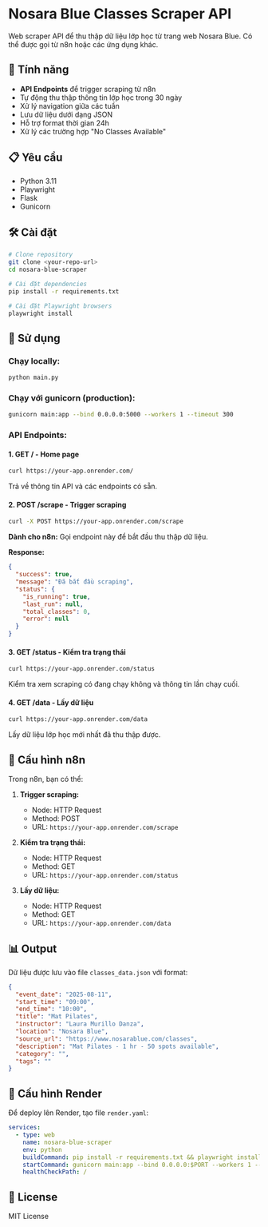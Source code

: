 # Nosara Blue Classes Scraper API

Web scraper API để thu thập dữ liệu lớp học từ trang web Nosara Blue. Có thể được gọi từ n8n hoặc các ứng dụng khác.

## 🎯 Tính năng

- **API Endpoints** để trigger scraping từ n8n
- Tự động thu thập thông tin lớp học trong 30 ngày
- Xử lý navigation giữa các tuần
- Lưu dữ liệu dưới dạng JSON
- Hỗ trợ format thời gian 24h
- Xử lý các trường hợp "No Classes Available"

## 📋 Yêu cầu

- Python 3.11
- Playwright
- Flask
- Gunicorn

## 🛠️ Cài đặt

```bash
# Clone repository
git clone <your-repo-url>
cd nosara-blue-scraper

# Cài đặt dependencies
pip install -r requirements.txt

# Cài đặt Playwright browsers
playwright install
```

## 🚀 Sử dụng

### Chạy locally:
```bash
python main.py
```

### Chạy với gunicorn (production):
```bash
gunicorn main:app --bind 0.0.0.0:5000 --workers 1 --timeout 300
```

### API Endpoints:

#### 1. **GET /** - Home page
```bash
curl https://your-app.onrender.com/
```
Trả về thông tin API và các endpoints có sẵn.

#### 2. **POST /scrape** - Trigger scraping
```bash
curl -X POST https://your-app.onrender.com/scrape
```
**Dành cho n8n:** Gọi endpoint này để bắt đầu thu thập dữ liệu.

**Response:**
```json
{
  "success": true,
  "message": "Đã bắt đầu scraping",
  "status": {
    "is_running": true,
    "last_run": null,
    "total_classes": 0,
    "error": null
  }
}
```

#### 3. **GET /status** - Kiểm tra trạng thái
```bash
curl https://your-app.onrender.com/status
```
Kiểm tra xem scraping có đang chạy không và thông tin lần chạy cuối.

#### 4. **GET /data** - Lấy dữ liệu
```bash
curl https://your-app.onrender.com/data
```
Lấy dữ liệu lớp học mới nhất đã thu thập được.

## 🔧 Cấu hình n8n

Trong n8n, bạn có thể:

1. **Trigger scraping:**
   - Node: HTTP Request
   - Method: POST
   - URL: `https://your-app.onrender.com/scrape`

2. **Kiểm tra trạng thái:**
   - Node: HTTP Request
   - Method: GET
   - URL: `https://your-app.onrender.com/status`

3. **Lấy dữ liệu:**
   - Node: HTTP Request
   - Method: GET
   - URL: `https://your-app.onrender.com/data`

## 📊 Output

Dữ liệu được lưu vào file `classes_data.json` với format:

```json
{
  "event_date": "2025-08-11",
  "start_time": "09:00",
  "end_time": "10:00",
  "title": "Mat Pilates",
  "instructor": "Laura Murillo Danza",
  "location": "Nosara Blue",
  "source_url": "https://www.nosarablue.com/classes",
  "description": "Mat Pilates - 1 hr - 50 spots available",
  "category": "",
  "tags": ""
}
```

## 🔧 Cấu hình Render

Để deploy lên Render, tạo file `render.yaml`:

```yaml
services:
  - type: web
    name: nosara-blue-scraper
    env: python
    buildCommand: pip install -r requirements.txt && playwright install chromium
    startCommand: gunicorn main:app --bind 0.0.0.0:$PORT --workers 1 --timeout 300
    healthCheckPath: /
```

## 📝 License

MIT License
